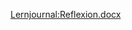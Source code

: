 
[Lernjournal:Reflexion.docx](https://github.com/MarcWilhelm/TODOlist/files/9020020/Lernjournal.Reflexion.docx)
